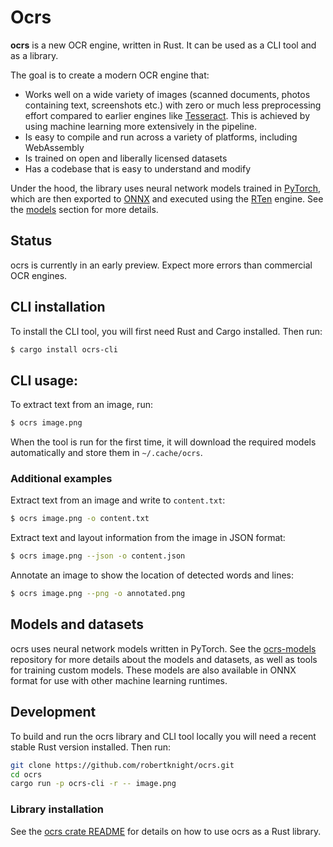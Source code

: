 # Ocrs

**ocrs** is a new OCR engine, written in Rust. It can be used as a CLI tool and
as a library.

The goal is to create a modern OCR engine that:

 - Works well on a wide variety of images (scanned documents, photos containing
   text, screenshots etc.) with zero or much less preprocessing effort compared
   to earlier engines like [Tesseract][tesseract]. This is achieved by using
   machine learning more extensively in the pipeline.
 - Is easy to compile and run across a variety of platforms, including
   WebAssembly
 - Is trained on open and liberally licensed datasets
 - Has a codebase that is easy to understand and modify

Under the hood, the library uses neural network models trained in
[PyTorch][pytorch], which are then exported to [ONNX][onnx] and executed using
the [RTen][rten] engine. See the [models](#models-and-datasets) section for
more details.

[onnx]: https://onnx.ai
[pytorch]: https://pytorch.org
[rten]: https://github.com/robertknight/rten
[tesseract]: https://github.com/tesseract-ocr/tesseract

## Status

ocrs is currently in an early preview. Expect more errors than commercial OCR
engines.

## CLI installation

To install the CLI tool, you will first need Rust and Cargo installed. Then
run:

```sh
$ cargo install ocrs-cli
```

## CLI usage:

To extract text from an image, run:

```sh
$ ocrs image.png
```

When the tool is run for the first time, it will download the required models
automatically and store them in `~/.cache/ocrs`.

### Additional examples

Extract text from an image and write to `content.txt`:

```sh
$ ocrs image.png -o content.txt
```

Extract text and layout information from the image in JSON format:

```sh
$ ocrs image.png --json -o content.json
```

Annotate an image to show the location of detected words and lines:

```sh
$ ocrs image.png --png -o annotated.png
````

## Models and datasets

ocrs uses neural network models written in PyTorch. See the
[ocrs-models](https://github.com/robertknight/ocrs-models) repository for more
details about the models and datasets, as well as tools for training custom
models. These models are also available in ONNX format for use with other
machine learning runtimes.

## Development

To build and run the ocrs library and CLI tool locally you will need a recent
stable Rust version installed. Then run:

```sh
git clone https://github.com/robertknight/ocrs.git
cd ocrs
cargo run -p ocrs-cli -r -- image.png
```

### Library installation

See the [ocrs crate README](ocrs/) for details on how to use ocrs as a Rust
library.
